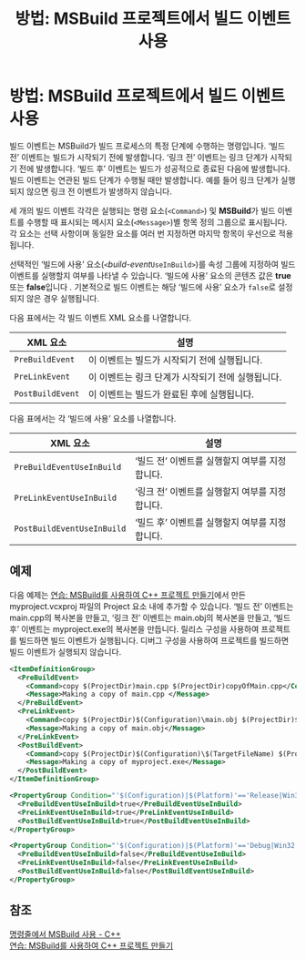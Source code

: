 ﻿---
title: '방법: MSBuild 프로젝트에서 빌드 이벤트 사용'
ms.date: 11/04/2016
helpviewer_keywords:
- 'msbuild (c++), howto: use build events in projects'
ms.assetid: 2a58dc9d-3d50-4e49-97c1-86c5a05ce218
ms.openlocfilehash: 3fe205223b6cf381bbf3e2872b1a84f9d81a3cb7
ms.sourcegitcommit: 2da5c42928739ca8cd683a9002598f28d8ec5f8e
ms.translationtype: HT
ms.contentlocale: ko-KR
ms.lasthandoff: 08/27/2019
ms.locfileid: "70060063"
---
# <a name="how-to-use-build-events-in-msbuild-projects"></a>방법: MSBuild 프로젝트에서 빌드 이벤트 사용

빌드 이벤트는 MSBuild가 빌드 프로세스의 특정 단계에 수행하는 명령입니다. ‘빌드 전’ 이벤트는 빌드가 시작되기 전에 발생합니다. ‘링크 전’ 이벤트는 링크 단계가 시작되기 전에 발생합니다. ‘빌드 후’ 이벤트는 빌드가 성공적으로 종료된 다음에 발생합니다.    빌드 이벤트는 연관된 빌드 단계가 수행될 때만 발생합니다. 예를 들어 링크 단계가 실행되지 않으면 링크 전 이벤트가 발생하지 않습니다.

세 개의 빌드 이벤트 각각은 실행되는 명령 요소(`<Command>`) 및 **MSBuild**가 빌드 이벤트를 수행할 때 표시되는 메시지 요소(`<Message>`)별 항목 정의 그룹으로 표시됩니다. 각 요소는 선택 사항이며 동일한 요소를 여러 번 지정하면 마지막 항목이 우선으로 적용됩니다.

선택적인 ‘빌드에 사용’ 요소(`<`*build-event*`UseInBuild>`)를 속성 그룹에 지정하여 빌드 이벤트를 실행할지 여부를 나타낼 수 있습니다.  ‘빌드에 사용’ 요소의 콘텐츠 값은 **true** 또는 **false**입니다 *.* 기본적으로 빌드 이벤트는 해당 ‘빌드에 사용’ 요소가 `false`로 설정되지 않은 경우 실행됩니다. 

다음 표에서는 각 빌드 이벤트 XML 요소를 나열합니다.

|XML 요소|설명|
|-----------------|-----------------|
|`PreBuildEvent`|이 이벤트는 빌드가 시작되기 전에 실행됩니다.|
|`PreLinkEvent`|이 이벤트는 링크 단계가 시작되기 전에 실행됩니다.|
|`PostBuildEvent`|이 이벤트는 빌드가 완료된 후에 실행됩니다.|

다음 표에서는 각 ‘빌드에 사용’ 요소를 나열합니다. 

|XML 요소|설명|
|-----------------|-----------------|
|`PreBuildEventUseInBuild`|‘빌드 전’ 이벤트를 실행할지 여부를 지정합니다. |
|`PreLinkEventUseInBuild`|‘링크 전’ 이벤트를 실행할지 여부를 지정합니다. |
|`PostBuildEventUseInBuild`|‘빌드 후’ 이벤트를 실행할지 여부를 지정합니다. |

## <a name="example"></a>예제

다음 예제는 [연습: MSBuild를 사용하여 C++ 프로젝트 만들기](walkthrough-using-msbuild-to-create-a-visual-cpp-project.md)에서 만든 myproject.vcxproj 파일의 Project 요소 내에 추가할 수 있습니다. ‘빌드 전’ 이벤트는 main.cpp의 복사본을 만들고, ‘링크 전’ 이벤트는 main.obj의 복사본을 만들고, ‘빌드 후’ 이벤트는 myproject.exe의 복사본을 만듭니다.    릴리스 구성을 사용하여 프로젝트를 빌드하면 빌드 이벤트가 실행됩니다. 디버그 구성을 사용하여 프로젝트를 빌드하면 빌드 이벤트가 실행되지 않습니다.

``` xml
<ItemDefinitionGroup>
  <PreBuildEvent>
    <Command>copy $(ProjectDir)main.cpp $(ProjectDir)copyOfMain.cpp</Command>
    <Message>Making a copy of main.cpp </Message>
  </PreBuildEvent>
  <PreLinkEvent>
    <Command>copy $(ProjectDir)$(Configuration)\main.obj $(ProjectDir)$(Configuration)\copyOfMain.obj</Command>
    <Message>Making a copy of main.obj</Message>
  </PreLinkEvent>
  <PostBuildEvent>
    <Command>copy $(ProjectDir)$(Configuration)\$(TargetFileName) $(ProjectDir)$(Configuration)\copyOfMyproject.exe</Command>
    <Message>Making a copy of myproject.exe</Message>
  </PostBuildEvent>
</ItemDefinitionGroup>

<PropertyGroup Condition="'$(Configuration)|$(Platform)'=='Release|Win32'">
  <PreBuildEventUseInBuild>true</PreBuildEventUseInBuild>
  <PreLinkEventUseInBuild>true</PreLinkEventUseInBuild>
  <PostBuildEventUseInBuild>true</PostBuildEventUseInBuild>
</PropertyGroup>

<PropertyGroup Condition="'$(Configuration)|$(Platform)'=='Debug|Win32'">
  <PreBuildEventUseInBuild>false</PreBuildEventUseInBuild>
  <PreLinkEventUseInBuild>false</PreLinkEventUseInBuild>
  <PostBuildEventUseInBuild>false</PostBuildEventUseInBuild>
</PropertyGroup>
```

## <a name="see-also"></a>참조

[명령줄에서 MSBuild 사용 - C++](msbuild-visual-cpp.md)<br/>
[연습: MSBuild를 사용하여 C++ 프로젝트 만들기](walkthrough-using-msbuild-to-create-a-visual-cpp-project.md)
